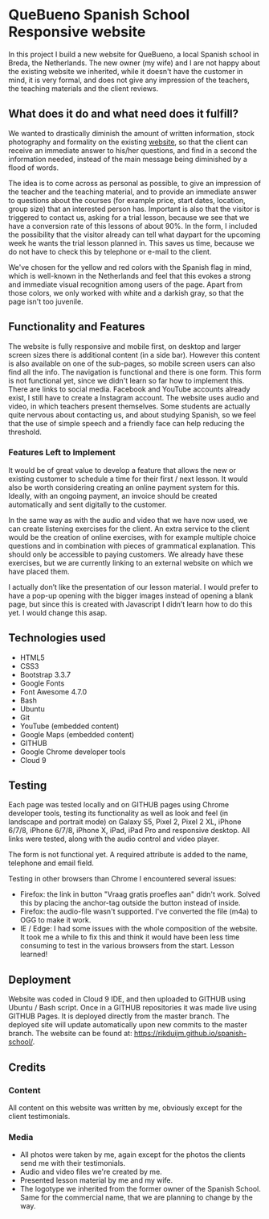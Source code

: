 # QueBueno Spanish School Responsive website
In this project I build a new website for QueBueno, a local Spanish school in Breda, the Netherlands. The new owner (my wife) and I are not happy about the existing website we inherited, while it doesn't have the customer in mind, it is very formal, and does not give any impression of the teachers, the teaching materials and the client reviews.

## What does it do and what need does it fulfill?
We wanted to drastically diminish the amount of written information, stock photography and formality on the existing [website](https://www.quebueno.nl/), so that the client can receive an immediate answer to his/her questions, and find in a second the information needed, instead of the main message being diminished by a flood of words. 

The idea is to come across as personal as possible, to give an impression of the teacher and the teaching material, and to provide an immediate answer to questions about the courses (for example price, start dates, location, group size) that an interested person has. Important is also that the visitor is triggered to contact us, asking for a trial lesson, because we see that we have a conversion rate of this lessons of about 90%. In the form, I included the possibility that the visitor already can tell what daypart for the upcoming week he wants the trial lesson planned in. This saves us time, because we do not have to check this by telephone or e-mail to the client.

We've chosen for the yellow and red colors with the Spanish flag in mind, which is well-known in the Netherlands and feel that this evokes a strong and immediate visual recognition among users of the page. Apart from those colors, we only worked with white and a darkish gray, so that the page isn't too juvenile.  


## Functionality and Features
The website is fully responsive and mobile first, on desktop and larger screen sizes there is additional content (in a side bar). However this content is also available on one of the sub-pages, so mobile screen users can also find all the info. The navigation is functional and there is one form. This form is not functional yet, since we didn't learn so far how to implement this. There are links to social media. Facebook and YouTube accounts already exist, I still have to create a Instagram account. 
The website uses audio and video, in which teachers present themselves. Some students are actually quite nervous about contacting us, and about studying Spanish, so we feel that the use of simple speech and a friendly face can help reducing the threshold. 

### Features Left to Implement
It would be of great value to develop a feature that allows the new or existing customer to schedule a time for their first / next lesson. 
It would also be worth considering creating an online payment system for this. Ideally, with an ongoing payment, an invoice should be created automatically and sent digitally to the customer.

In the same way as with the audio and video that we have now used, we can create listening exercises for the client. An extra service to the client would be the creation of online exercises, with for example multiple choice questions and in combination with pieces of grammatical explanation. This should only be accessible to paying customers. We already have these exercises, but we are currently linking to an external website on which we have placed them.

I actually don’t like the presentation of our lesson material. I would prefer to have a pop-up opening with the bigger images instead of opening a blank page, but since this is created with Javascript I didn’t learn how to do this yet. I would change this asap. 

## Technologies used
- HTML5
- CSS3
- Bootstrap 3.3.7
- Google Fonts
- Font Awesome 4.7.0
- Bash
- Ubuntu
- Git
- YouTube (embedded content)
- Google Maps (embedded content)
- GITHUB
- Google Chrome developer tools
- Cloud 9 

## Testing 
Each page was tested locally and on GITHUB pages using Chrome developer tools, testing its functionality as well as look and feel (in landscape and portrait mode) on 
Galaxy S5, Pixel 2, Pixel 2 XL, iPhone 6/7/8, iPhone 6/7/8, iPhone X, iPad, iPad Pro and responsive desktop. All links were tested, along with the audio control and video player. 

The form is not functional yet. A required attribute is added to the name, telephone and email field.  

Testing in other browsers than Chrome I encountered several issues:
- Firefox: the link in button "Vraag gratis proefles aan" didn't work. Solved this by placing the anchor-tag outside the button instead of inside. 
- Firefox: the audio-file wasn't supported. I've converted the file (m4a) to OGG to make it work. 
- IE / Edge: I had some issues with the whole composition of the website. 
It took me a while to fix this and think it would have been less time consuming to test in the various browsers from the start. Lesson learned!


## Deployment
Website was coded in Cloud 9 IDE, and then uploaded to GITHUB using Ubuntu / Bash script. Once in a GITHUB repositories it was made live using GITHUB Pages. It is deployed directly from the master branch. The deployed site will update automatically upon new commits to the master branch. The website can be found at: https://rikduijm.github.io/spanish-school/. 

## Credits

### Content
All content on this website was written by me, obviously except for the client testimonials. 

### Media
- All photos were taken by me, again except for the photos the clients send me with their testimonials. 
- Audio and video files we're created by me. 
- Presented lesson material by me and my wife. 
- The logotype we inherited from the former owner of the Spanish School. Same for the commercial name, that we are planning to change by the way.

